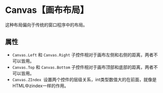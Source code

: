 # Canvas【画布布局】

这种布局偏向于传统的窗口程序中的布局。

## 属性

- `Canvas.Left` 和 `Canvas.Right` 子控件相对于画布左侧和右侧的距离，两者不可以皆用。
- `Canvas.Top` 和 `Canvas.Bottom` 子控件相对于画布顶部和底部的距离，两者不可以皆用。
- `Canvas.ZIndex `设置两个控件的层级关系，int类型数值大的在前面，就像是HTML中zindex一样的作用。

